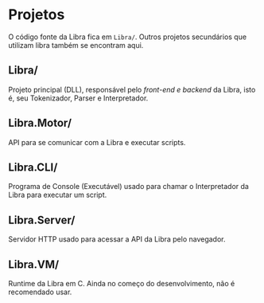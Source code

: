 # Projetos

O código fonte da Libra fica em `Libra/`. Outros projetos secundários que utilizam libra também se encontram aqui.

## Libra/
Projeto principal (DLL), responsável pelo *front-end e backend* da Libra, isto é, seu Tokenizador, Parser e Interpretador.

## Libra.Motor/
API para se comunicar com a Libra e executar scripts.

## Libra.CLI/
Programa de Console (Executável) usado para chamar o Interpretador da Libra para executar um script.

## Libra.Server/
Servidor HTTP usado para acessar a API da Libra pelo navegador.

## Libra.VM/
Runtime da Libra em C. Ainda no começo do desenvolvimento, não é recomendado usar.
